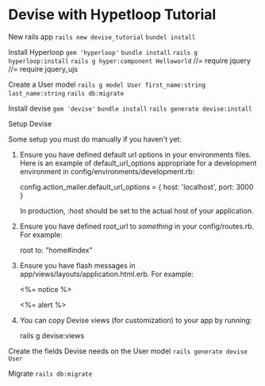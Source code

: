 # Devise with Hypetloop Tutorial

New rails app
`rails new devise_tutorial`
`bundel install`

Install Hyperloop
`gem 'hyperloop'`
`bundle install`
`rails g hyperloop:install`
`rails g hyper:component Helloworld`
//= require jquery
//= require jquery_ujs

Create a User model
`rails g model User first_name:string last_name:string`
`rails db:migrate`

Install devise
`gem 'devise'`
`bundle install`
`rails generate devise:install`

Setup Devise

Some setup you must do manually if you haven't yet:

  1. Ensure you have defined default url options in your environments files. Here
     is an example of default_url_options appropriate for a development environment
     in config/environments/development.rb:

       config.action_mailer.default_url_options = { host: 'localhost', port: 3000 }

     In production, :host should be set to the actual host of your application.

  2. Ensure you have defined root_url to *something* in your config/routes.rb.
     For example:

       root to: "home#index"

  3. Ensure you have flash messages in app/views/layouts/application.html.erb.
     For example:

       <p class="notice"><%= notice %></p>
       <p class="alert"><%= alert %></p>

  4. You can copy Devise views (for customization) to your app by running:

       rails g devise:views

Create the fields Devise needs on the User model
`rails generate devise User`

Migrate
`rails db:migrate`

